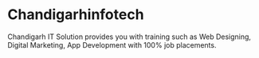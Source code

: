 # Chandigarhinfotech
Chandigarh IT Solution provides you with training such as Web Designing, Digital Marketing, App Development with 100% job placements.
